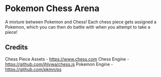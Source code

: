 # Pokemon Chess Arena
A mixture between Pokemon and Chess! Each chess piece gets assigned a Pokemon, which you can then do battle with when you attempt to take a piece!


## Credits
Chess Piece Assets - https://www.chess.com
Chess Engine - https://github.com/jhlywa/chess.js
Pokemon Engine - https://github.com/pkmn/ps